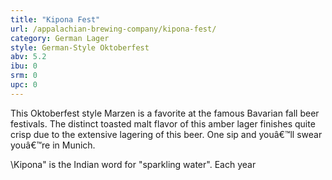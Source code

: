 ```yaml
---
title: "Kipona Fest"
url: /appalachian-brewing-company/kipona-fest/
category: German Lager
style: German-Style Oktoberfest
abv: 5.2
ibu: 0
srm: 0
upc: 0
---
```

This Oktoberfest style Marzen is a favorite at the famous Bavarian fall beer festivals. The distinct toasted malt flavor of this amber lager finishes quite crisp due to the extensive lagering of this beer. One sip and youâ€™ll swear youâ€™re in Munich.

\Kipona\" is the Indian word for \"sparkling water\". Each year
